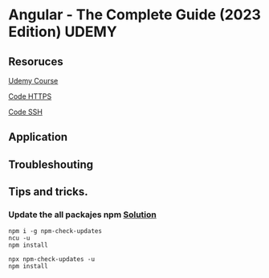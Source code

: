 # Angular - The Complete Guide (2023 Edition) UDEMY

## Resoruces

[Udemy Course](https://www.udemy.com/course/the-complete-guide-to-angular-2/)

[Code HTTPS](https://github.com/Miguel-Angel-Martin/angular-course.git)

[Code SSH](git@github.com:Miguel-Angel-Martin/angular-course.git)

## Application


## Troubleshouting

## Tips and tricks.

### Update the all packajes npm [Solution](https://stackoverflow.com/questions/16073603/how-can-i-update-each-dependency-in-package-json-to-the-latest-version)

```
npm i -g npm-check-updates
ncu -u
npm install
```
```
npx npm-check-updates -u
npm install
```
